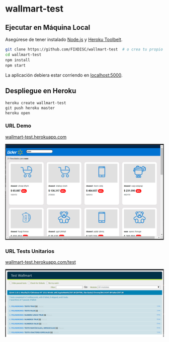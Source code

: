 # wallmart-test
## Ejecutar en Máquina Local

Asegúrese de tener instalado [Node.js](http://nodejs.org/) y [Heroku Toolbelt](https://toolbelt.heroku.com/).

```sh
git clone https://github.com/FIXDISC/wallmart-test  # o crea tu propio fork
cd wallmart-test
npm install
npm start
```

La aplicación debiera estar corriendo en [localhost:5000](http://localhost:5000/).

## Despliegue en Heroku

```
heroku create wallmart-test
git push heroku master
heroku open
```

### URL Demo
[wallmart-test.herokuapp.com](https://wallmart-test.herokuapp.com/)

![Screenshot](public/img/wallmart1.jpg)


### URL Tests Unitarios
[wallmart-test.herokuapp.com/test](https://wallmart-test.herokuapp.com/test)

![Screenshot](public/img/wallmart2.jpg)

